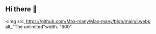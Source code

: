 ## Hi there 👋

<img src_https://github.com/Max-many/Max-many/blob/main/i.webp alt_"The unlimited"width. "600"
